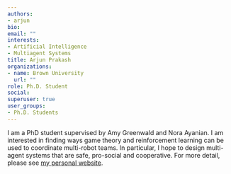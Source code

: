 ```yaml
---
authors:
- arjun
bio: 
email: ""
interests: 
- Artificial Intelligence 
- Multiagent Systems
title: Arjun Prakash
organizations:
- name: Brown University
  url: ""
role: Ph.D. Student
social:
superuser: true
user_groups:
- Ph.D. Students
---
```


I am a PhD student supervised by Amy Greenwald and Nora Ayanian. I am interested in finding ways game theory and reinforcement learning can be used to coordinate multi-robot teams. In particular, I hope to design multi-agent systems that are safe, pro-social and cooperative. For more detail, please see [my personal website](https://arjun-prakash.github.io/).